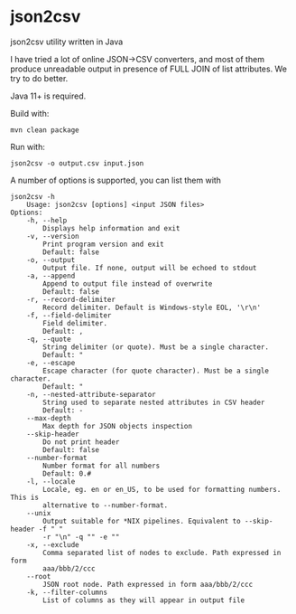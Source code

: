 # json2csv
json2csv utility written in Java

I have tried a lot of online JSON->CSV converters, and most of them produce unreadable output in presence of FULL JOIN of list attributes. We try to do better.

Java 11+ is required.

Build with:

    mvn clean package

Run with:

    json2csv -o output.csv input.json

A number of options is supported, you can list them with

    json2csv -h
        Usage: json2csv [options] <input JSON files>
    Options:
        -h, --help
            Displays help information and exit
        -v, --version
            Print program version and exit
            Default: false
        -o, --output
            Output file. If none, output will be echoed to stdout
        -a, --append
            Append to output file instead of overwrite
            Default: false
        -r, --record-delimiter
            Record delimiter. Default is Windows-style EOL, '\r\n'
        -f, --field-delimiter
            Field delimiter.
            Default: ,
        -q, --quote
            String delimiter (or quote). Must be a single character.
            Default: "
        -e, --escape
            Escape character (for quote character). Must be a single character.
            Default: "
        -n, --nested-attribute-separator
            String used to separate nested attributes in CSV header
            Default: -
        --max-depth
            Max depth for JSON objects inspection
        --skip-header
            Do not print header
            Default: false
        --number-format
            Number format for all numbers
            Default: 0.#
        -l, --locale
            Locale, eg. en or en_US, to be used for formatting numbers. This is
            alternative to --number-format.
        --unix
            Output suitable for *NIX pipelines. Equivalent to --skip-header -f " "
            -r "\n" -q "" -e ""
        -x, --exclude
            Comma separated list of nodes to exclude. Path expressed in form 
            aaa/bbb/2/ccc 
        --root
            JSON root node. Path expressed in form aaa/bbb/2/ccc
        -k, --filter-columns
            List of columns as they will appear in output file
